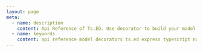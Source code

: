 ```yaml
---
layout: page
meta:
  - name: description
    content: Api Reference of Ts.ED. Use decorator to build your model and map data.
  - name: keywords
    content: api reference model decorators ts.ed express typescript node.js javascript jsonschema json mapper serialization deserialization
---
```


<script setup>
import {data} from './api.data';
</script>


<Api v-bind="data" />
